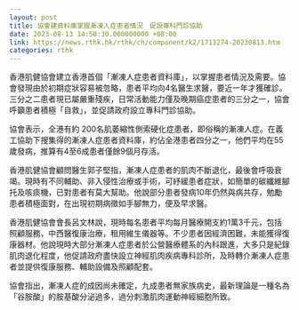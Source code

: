 ```yaml
---
layout: post
title: 協會建資料庫掌握漸凍人症患者情況　促設專科門診協助
date: 2023-08-13 14:50:30.000000000 +08:00
link: https://news.rthk.hk/rthk/ch/component/k2/1713274-20230813.htm
categories: rthk
---
```


香港肌健協會建立香港首個「漸凍人症患者資料庫」，以掌握患者情況及需要。協會發現由於初期症狀容易被忽略，患者平均向4名醫生求醫，要近一年才獲確診。三分之二患者現已屬嚴重殘疾，日常活動能力僅及晚期癌症患者的三分之一，協會呼籲患者積極「自救」，並促請政府設立專科門診協助。

協會表示，全港有約 200名肌萎縮性側索硬化症患者，即俗稱的漸凍人症。在義工協助下搜集得的漸凍人症患者資料庫，約佔全港患者四分之一，他們平均在55歲發病，推算有4至6成患者僅餘9個月存活。

香港肌健協會顧問醫生郭子堅指，漸凍人症患者的肌肉不斷退化，最後會呼吸衰竭。現時有不同輔助、非入侵性治療或手術，可紓緩患者症狀，如簡單的碳纖維腳托及咳痰機，已對患者有莫大幫助。他說部分患者發病10年仍然與病共存，勉勵患者積極面對，在出現初期病徵如手腳無力，便及早求醫。

香港肌健協會會長呂文林說，現時每名患者平均每月醫療開支約1萬3千元，包括照顧服務，中西醫復康治療，租用維生儀器等。不少患者因經濟困難，未能獲得復康器材。他說現時大部分漸凍人症患者於公營醫療體系的內科跟進，大多只是紀錄肌肉退化程度，他促請政府盡快設立神經肌肉疾病專科診所，及時轉介漸凍人症患者並提供復康服務、輔助設備及照顧配套。

協會指出，漸凍人症的成因尚未確定，九成患者無家族病史，最新理論是一種名為「谷胺酸」的胺基酸分泌過多，過分刺激肌肉運動神經細胞所致。
